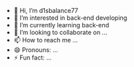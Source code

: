 - 👋 Hi, I’m d1sbalance77
- 👀 I’m interested in back-end developing
- 🌱 I’m currently learning back-end
- 💞️ I’m looking to collaborate on ...
- 📫 How to reach me ...
- 😄 Pronouns: ...
- ⚡ Fun fact: ...

<!---
d1sbalance77/d1sbalance77 is a ✨ special ✨ repository because its `README.md` (this file) appears on your GitHub profile.
You can click the Preview link to take a look at your changes.
--->
